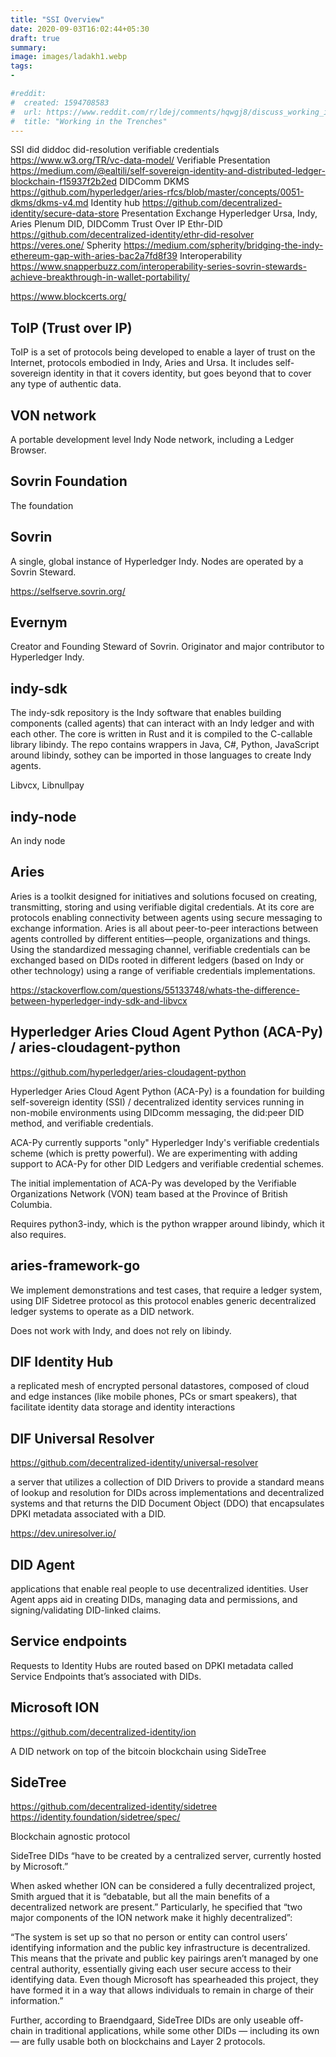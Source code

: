```yaml
---
title: "SSI Overview"
date: 2020-09-03T16:02:44+05:30
draft: true
summary:
image: images/ladakh1.webp
tags:
- 

#reddit:
#  created: 1594708583 
#  url: https://www.reddit.com/r/ldej/comments/hqwgj8/discuss_working_in_the_trenches/
#  title: "Working in the Trenches"
---
```


SSI
did
diddoc
did-resolution
verifiable credentials https://www.w3.org/TR/vc-data-model/
Verifiable Presentation https://medium.com/@ealtili/self-sovereign-identity-and-distributed-ledger-blockchain-f15937f2b2ed
DIDComm
DKMS https://github.com/hyperledger/aries-rfcs/blob/master/concepts/0051-dkms/dkms-v4.md
Identity hub https://github.com/decentralized-identity/secure-data-store
Presentation Exchange
Hyperledger Ursa, Indy, Aries
Plenum
DID, DIDComm
Trust Over IP
Ethr-DID https://github.com/decentralized-identity/ethr-did-resolver
https://veres.one/
Spherity https://medium.com/spherity/bridging-the-indy-ethereum-gap-with-aries-bac2a7fd8f39
Interoperability https://www.snapperbuzz.com/interoperability-series-sovrin-stewards-achieve-breakthrough-in-wallet-portability/

https://www.blockcerts.org/

## ToIP (Trust over IP)
ToIP is a set of protocols being developed to enable a layer of trust on the Internet, protocols embodied in Indy, Aries and Ursa. It includes self-sovereign identity in that it covers identity, but goes beyond that to cover any type of authentic data.

## VON network

A portable development level Indy Node network, including a Ledger Browser.

## Sovrin Foundation

The foundation

## Sovrin

A single, global instance of Hyperledger Indy. Nodes are operated by a Sovrin Steward.

https://selfserve.sovrin.org/

## Evernym

Creator and Founding Steward of Sovrin. Originator and major contributor to Hyperledger Indy.

## indy-sdk

The indy-sdk repository is the Indy software that enables building components (called agents) that can interact with an Indy ledger and with each other. The core is written in Rust and it is compiled to the C-callable library libindy. The repo contains wrappers in Java, C#, Python, JavaScript around libindy, sothey can be imported in those languages to create Indy agents.

Libvcx, Libnullpay

## indy-node

An indy node

## Aries

Aries is a toolkit designed for initiatives and solutions focused on creating, transmitting, storing and using verifiable digital credentials. At its core are protocols enabling connectivity between agents using secure messaging to exchange information. Aries is all about peer-to-peer interactions between agents controlled by different entities—people, organizations and things. Using the standardized messaging channel, verifiable credentials can be exchanged based on DIDs rooted in different ledgers (based on Indy or other technology) using a range of verifiable credentials implementations.

https://stackoverflow.com/questions/55133748/whats-the-difference-between-hyperledger-indy-sdk-and-libvcx

## Hyperledger Aries Cloud Agent Python (ACA-Py) / aries-cloudagent-python

https://github.com/hyperledger/aries-cloudagent-python

Hyperledger Aries Cloud Agent Python (ACA-Py) is a foundation for building self-sovereign identity (SSI) / decentralized identity services running in non-mobile environments using DIDcomm messaging, the did:peer DID method, and verifiable credentials.

ACA-Py currently supports "only" Hyperledger Indy's verifiable credentials scheme (which is pretty powerful). We are experimenting with adding support to ACA-Py for other DID Ledgers and verifiable credential schemes.

The initial implementation of ACA-Py was developed by the Verifiable Organizations Network (VON) team based at the Province of British Columbia.

Requires python3-indy, which is the python wrapper around libindy, which it also requires.

## aries-framework-go

We implement demonstrations and test cases, that require a ledger system, using DIF Sidetree protocol as this protocol enables generic decentralized ledger systems to operate as a DID network.

Does not work with Indy, and does not rely on libindy.

## DIF Identity Hub

a replicated
mesh of encrypted personal datastores,
composed of cloud and edge instances (like
mobile phones, PCs or smart speakers),
that facilitate identity data storage and
identity interactions

## DIF Universal Resolver

https://github.com/decentralized-identity/universal-resolver

a server
that utilizes a collection of DID Drivers to
provide a standard means of lookup and
resolution for DIDs across implementations
and decentralized systems and that returns
the DID Document Object (DDO) that
encapsulates DPKI metadata associated
with a DID.

https://dev.uniresolver.io/


## DID Agent

applications that
enable real people to use decentralized
identities. User Agent apps aid in creating
DIDs, managing data and permissions,
and signing/validating DID-linked claims. 

## Service endpoints

Requests to Identity Hubs are routed based
on DPKI metadata called Service Endpoints
that’s associated with DIDs.

## Microsoft ION

https://github.com/decentralized-identity/ion

A DID network on top of the bitcoin blockchain using SideTree

## SideTree

https://github.com/decentralized-identity/sidetree
https://identity.foundation/sidetree/spec/

Blockchain agnostic protocol

SideTree DIDs “have to be created by a centralized server, currently hosted by Microsoft.”

When asked whether ION can be considered a fully decentralized project, Smith argued that it is “debatable, but all the main benefits of a decentralized network are present.” Particularly, he specified that “two major components of the ION network make it highly decentralized”:

“The system is set up so that no person or entity can control users’ identifying information and the public key infrastructure is decentralized. This means that the private and public key pairings aren’t managed by one central authority, essentially giving each user secure access to their identifying data. Even though Microsoft has spearheaded this project, they have formed it in a way that allows individuals to remain in charge of their information.”

Further, according to Braendgaard, SideTree DIDs are only useable off-chain in traditional applications, while some other DIDs — including its own — are fully usable both on blockchains and Layer 2 protocols.
